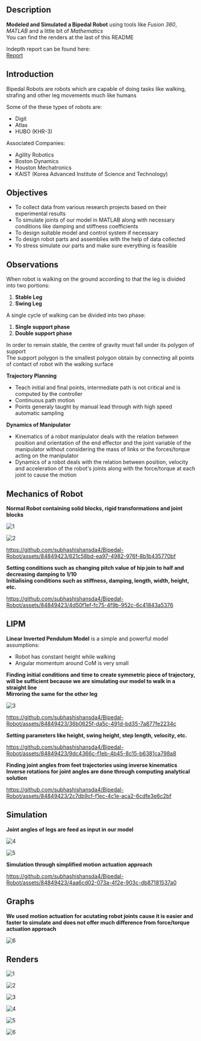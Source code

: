 ## Description
**Modeled and Simulated a Bipedal Robot** using tools like *Fusion 360*, *MATLAB* and a little bit of *Mathematics*\
You can find the renders at the last of this README

Indepth report can be found here:\
[Report](https://github.com/subhashishansda4/Bipedal-Robot/blob/main/Modelling%20and%20Simulation%20of%20Bipedal%20Robot.pdf)

## Introduction
Bipedal Robots are robots which are capable of doing tasks like walking, strafing and other leg movements much like humans

Some of the these types of robots are:
* Digit
* Atlas
* HUBO (KHR-3)

Associated Companies:
* Agility Robotics
* Boston Dynamics
* Houston Mechatronics
* KAIST (Korea Advanced Institute of Science and Technology)

## Objectives
* To collect data from various research projects based on their experimental results
* To simulate joints of our model in MATLAB along with necessary conditions like damping and stiffness coefficients
* To design suitable model and control system if necessary
* To design robot parts and assemblies with the help of data collected
* Yo stress simulate our parts and make sure everything is feasible

## Observations
When robot is walking on the ground according to that the leg is divided into two portions:
1. **Stable Leg**
2. **Swing Leg**

A single cycle of walking can be divided into two phase:
1. **Single support phase**
2. **Double support phase**

In order to remain stable, the centre of gravity must fall under its polygon of support\
The support polygon is the smallest polygon obtain by connecting all points of contact of robot wih the walking surface

**Trajectory Planning**
* Teach initial and final points, intermediate path is not critical and is computed by the controller
* Continuous path motion
* Points generaly taught by manual lead through with high speed automatic sampling

**Dynamics of Manipulator**
* Kinematics of a robot manipulator deals with the relation between position and orientation of the end effector and the joint variable of the manipulator without considering the mass of links or the forces/torque acting on the manipulator
* Dynamics of a robot deals with the relation between position, velocity and acceleration of the robot's joints along with the force/torque at each joint to cause the motion

## Mechanics of Robot
**Normal Robot containing solid blocks, rigid transformations and joint blocks**

![1](https://github.com/subhashishansda4/Bipedal-Robot/blob/main/work/1.png)

![2](https://github.com/subhashishansda4/Bipedal-Robot/blob/main/work/2.png)

https://github.com/subhashishansda4/Bipedal-Robot/assets/84849423/621c58bd-ea97-4982-976f-8b1b435770bf

**Setting conditions such as changing pitch value of hip join to half and decreasing damping to 1/10**\
**Initialising conditions such as stiffness, damping, length, width, height, etc.**

https://github.com/subhashishansda4/Bipedal-Robot/assets/84849423/4d50f1ef-fc75-4f9b-952c-6c41843a5376

## LIPM
**Linear Inverted Pendulum Model** is a simple and powerful model assumptions:
* Robot has constant height while walking
* Angular momentum around CoM is very small

**Finding initial conditions and time to create symmetric piece of trajectory, will be sufficient because we are simulating our model to walk in a straight line**\
**Mirroring the same for the other leg**

![3](https://github.com/subhashishansda4/Bipedal-Robot/blob/main/work/3.png)

https://github.com/subhashishansda4/Bipedal-Robot/assets/84849423/36b0625f-da5c-491d-bd35-7a877fe2234c

**Setting parameters like height, swing height, step length, velocity, etc.**

https://github.com/subhashishansda4/Bipedal-Robot/assets/84849423/9dc4366c-f1eb-4b45-8c15-b6381ca798a8

**Finding joint angles from feet trajectories using inverse kinematics**\
**Inverse rotations for joint angles are done through computing analytical solution**

https://github.com/subhashishansda4/Bipedal-Robot/assets/84849423/2c7db9cf-f1ec-4c1e-aca2-6cdfe3e6c2bf

## Simulation
**Joint angles of legs are feed as input in our model**

![4](https://github.com/subhashishansda4/Bipedal-Robot/blob/main/work/4.png)

![5](https://github.com/subhashishansda4/Bipedal-Robot/blob/main/work/5.png)

**Simulation through simplified motion actuation approach**

https://github.com/subhashishansda4/Bipedal-Robot/assets/84849423/4aa6cd02-073a-4f2e-903c-db87181537a0

## Graphs
**We used motion actuation for acutating robot joints cause it is easier and faster to simulate and does not offer much difference from force/torque actuation approach**

![6](https://github.com/subhashishansda4/Bipedal-Robot/blob/main/work/6.png)

## Renders
![1](https://github.com/subhashishansda4/Bipedal-Robot/blob/main/renders/1.jpg)

![2](https://github.com/subhashishansda4/Bipedal-Robot/blob/main/renders/2.jpg)

![3](https://github.com/subhashishansda4/Bipedal-Robot/blob/main/renders/3.jpg)

![4](https://github.com/subhashishansda4/Bipedal-Robot/blob/main/renders/4.jpg)

![5](https://github.com/subhashishansda4/Bipedal-Robot/blob/main/renders/5.jpg)

![6](https://github.com/subhashishansda4/Bipedal-Robot/blob/main/renders/6.jpg)
